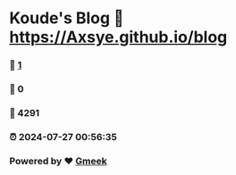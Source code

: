 # Koude's Blog :link: https://Axsye.github.io/blog 
### :page_facing_up: [1](https://Axsye.github.io/blog/tag.html) 
### :speech_balloon: 0 
### :hibiscus: 4291 
### :alarm_clock: 2024-07-27 00:56:35 
### Powered by :heart: [Gmeek](https://github.com/Meekdai/Gmeek)
